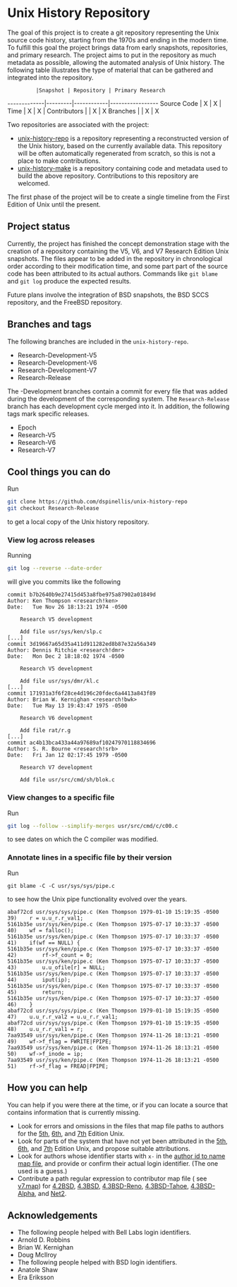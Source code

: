 # Unix History Repository

The goal of this project is to create a git repository representing the Unix source code history, starting from the 1970s and ending in the modern time.  To fulfill this goal the project brings data from early snapshots, repositories, and primary research.  The project aims to put in the repository as much metadata as possible, allowing the automated analysis of Unix history.  The following table illustrates the type of material that can be gathered and integrated into the repository.

             |Snapshot | Repository | Primary Research
-------------|---------|------------|-----------------
Source Code  |    X    |      X     |
Time         |    X    |      X     |
Contributors |         |      X     |       X
Branches     |         |      X     |       X

Two repositories are associated with the project:
* [unix-history-repo](https://github.com/dspinellis/unix-history-repo) is
  a repository representing a
  reconstructed version of the Unix history, based on the currently
  available data. This repository will be often automatically regenerated from
  scratch, so this is not a place to make contributions.
* [unix-history-make](https://github.com/dspinellis/unix-history-make) is
  a repository containing code and metadata used to build the above repository.
  Contributions to this repository are welcomed.

The first phase of the project will be to create a single timeline from the First Edition of Unix until the present.

## Project status
Currently, the project has finished the concept demonstration stage with the creation of a repository containing the V5, V6, and V7 Research Edition Unix snapshots.  The files appear to be added in the repository in chronological order according to their modification time, and some part part of the source code has been attributed to its actual authors.  Commands like `git blame` and `git log` produce the expected results.

Future plans involve the integration of BSD snapshots, the BSD SCCS repository, and the FreeBSD repository.

## Branches and tags
The following branches are included in the `unix-history-repo`.
* Research-Development-V5
* Research-Development-V6
* Research-Development-V7
* Research-Release

The -Development branches contain a commit for every file that was added during the development of the corresponding system. The `Research-Release` branch has each development cycle merged into it.
In addition, the following tags mark specific releases.
* Epoch
* Research-V5
* Research-V6
* Research-V7

## Cool things you can do
Run
```sh
git clone https://github.com/dspinellis/unix-history-repo
git checkout Research-Release
```
to get a local copy of the Unix history repository.
### View log across releases
Running
```sh
git log --reverse --date-order
```
will give you commits like the following

```
commit b7b2640b9e27415d453a8fbe975a87902a01849d
Author: Ken Thompson <research!ken>
Date:   Tue Nov 26 18:13:21 1974 -0500

    Research V5 development

    Add file usr/sys/ken/slp.c
[...]
commit 3d19667a65d35a411d911282ed8b87e32a56a349
Author: Dennis Ritchie <research!dmr>
Date:   Mon Dec 2 18:18:02 1974 -0500

    Research V5 development

    Add file usr/sys/dmr/kl.c
[...]
commit 171931a3f6f28ce4d196c20fdec6a4413a843f89
Author: Brian W. Kernighan <research!bwk>
Date:   Tue May 13 19:43:47 1975 -0500

    Research V6 development

    Add file rat/r.g
[...]
commit ac4b13bca433a44a97689af10247970118834696
Author: S. R. Bourne <research!srb>
Date:   Fri Jan 12 02:17:45 1979 -0500

    Research V7 development

    Add file usr/src/cmd/sh/blok.c
```
### View changes to a specific file
Run
```sh
git log --follow --simplify-merges usr/src/cmd/c/c00.c
```
to see dates on which the C compiler was modified.
### Annotate lines in a specific file by their version
Run
```
git blame -C -C usr/sys/sys/pipe.c
```
to see how the Unix pipe functionality evolved over the years.
```
abaf72cd usr/sys/sys/pipe.c (Ken Thompson 1979-01-10 15:19:35 -0500  39) 	r = u.u_r.r_val1;
5161b35e usr/sys/ken/pipe.c (Ken Thompson 1975-07-17 10:33:37 -0500  40) 	wf = falloc();
5161b35e usr/sys/ken/pipe.c (Ken Thompson 1975-07-17 10:33:37 -0500  41) 	if(wf == NULL) {
5161b35e usr/sys/ken/pipe.c (Ken Thompson 1975-07-17 10:33:37 -0500  42) 		rf->f_count = 0;
5161b35e usr/sys/ken/pipe.c (Ken Thompson 1975-07-17 10:33:37 -0500  43) 		u.u_ofile[r] = NULL;
5161b35e usr/sys/ken/pipe.c (Ken Thompson 1975-07-17 10:33:37 -0500  44) 		iput(ip);
5161b35e usr/sys/ken/pipe.c (Ken Thompson 1975-07-17 10:33:37 -0500  45) 		return;
5161b35e usr/sys/ken/pipe.c (Ken Thompson 1975-07-17 10:33:37 -0500  46) 	}
abaf72cd usr/sys/sys/pipe.c (Ken Thompson 1979-01-10 15:19:35 -0500  47) 	u.u_r.r_val2 = u.u_r.r_val1;
abaf72cd usr/sys/sys/pipe.c (Ken Thompson 1979-01-10 15:19:35 -0500  48) 	u.u_r.r_val1 = r;
7aa93549 usr/sys/ken/pipe.c (Ken Thompson 1974-11-26 18:13:21 -0500  49) 	wf->f_flag = FWRITE|FPIPE;
7aa93549 usr/sys/ken/pipe.c (Ken Thompson 1974-11-26 18:13:21 -0500  50) 	wf->f_inode = ip;
7aa93549 usr/sys/ken/pipe.c (Ken Thompson 1974-11-26 18:13:21 -0500  51) 	rf->f_flag = FREAD|FPIPE;
```
## How you can help
You can help if you were there at the time, or if you can locate a
source that contains information that is currently missing.
* Look for errors and omissions in the files that map file paths to
  authors for the
  [5th](https://github.com/dspinellis/unix-history-make/blob/master/src/v5.map),
  [6th](https://github.com/dspinellis/unix-history-make/blob/master/src/v6.map), and
  [7th](https://github.com/dspinellis/unix-history-make/blob/master/src/v7.map)
  Edition Unix.
* Look for parts of the system that have not yet been attributed in the
  [5th](https://github.com/dspinellis/unix-history-make/blob/master/src/v5.unmatched),
  [6th](https://github.com/dspinellis/unix-history-make/blob/master/src/v6.unmatched), and
  [7th](https://github.com/dspinellis/unix-history-make/blob/master/src/v7.unmatched)
  Edition Unix, and propose suitable attributions.
* Look for authors whose identifier starts with ```x-``` in the
  [author id to name map file](https://github.com/dspinellis/unix-history-make/blob/master/src/bell.au),
  and provide or confirm their actual login identifier.
  (The one used is a guess.)
* Contribute a path regular expression to contributor map file 
  ( see [v7.map](https://github.com/dspinellis/unix-history-make/blob/master/src/v7.map)) for
  [4.2BSD](http://www.tuhs.org/Archive/4BSD/Distributions/4.2BSD/),
  [4.3BSD](http://www.tuhs.org/Archive/4BSD/Distributions/4.3BSD/),
  [4.3BSD-Reno](http://www.tuhs.org/Archive/4BSD/Distributions/4.3BSD-Reno/),
  [4.3BSD-Tahoe](http://www.tuhs.org/Archive/4BSD/Distributions/4.3BSD-Tahoe/),
  [4.3BSD-Alpha](http://www.tuhs.org/Archive/4BSD/Distributions/4.3BSD-Alpha/), and
  [Net2](http://www.tuhs.org/Archive/4BSD/Distributions/Net2/).

## Acknowledgements
* The following people helped with Bell Labs login identifiers.
 * Arnold D. Robbins
 * Brian W. Kernighan
 * Doug McIlroy
* The following people helped with BSD login identifiers.
 * Anatole Shaw
 * Era Eriksson
